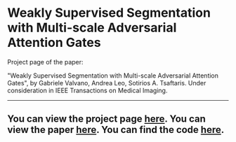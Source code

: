 # Weakly Supervised Segmentation with Multi-scale Adversarial Attention Gates

Project page of the paper: 

"Weakly Supervised Segmentation with Multi-scale Adversarial Attention Gates", by Gabriele Valvano, Andrea Leo, Sotirios A. Tsaftaris. Under consideration in IEEE Transactions on Medical Imaging.

--------------------------
**You can view the project page [here](https://gvalvano.github.io/wss-multiscale-adversarial-attention-gates/).**
**You can view the paper [here](https://arxiv.org).**
**You can find the code [here](https://github.com/gvalvano/multiscale-adversarial-attention-gates).**
--------------------------
